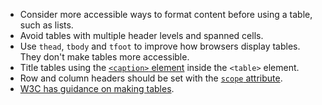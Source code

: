 - Consider more accessible ways to format content before using a table, such as lists.
- Avoid tables with multiple header levels and spanned cells.
- Use `thead`, `tbody` and `tfoot` to improve how browsers display tables. They don't make tables more accessible.
- Title tables using the <a href="https://www.w3.org/wiki/HTML/Elements/caption" rel="external">`<caption>` element</a> inside the `<table>` element.
- Row and column headers should be set with the <a href="https://www.w3.org/TR/html401/struct/tables.html#adef-scope" rel="external">`scope` attribute</a>.
- <a href="https://www.w3.org/WAI/tutorials/tables/" rel="external">W3C has guidance on making tables</a>.
